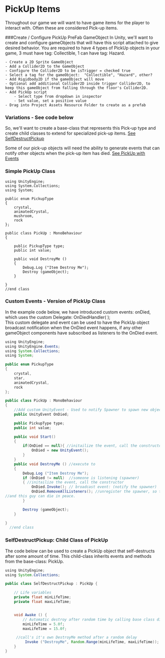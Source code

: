 # PickUp Items

Throughout our game we will want to have game items for the player to interact with.  Often these are considered Pick-up items.

###Create / Configure PickUp PreFab GameObject
In Unity, we'll want to create and configure gameObjects that will have this script attached to give desired behavior.
You are required to have 4 types of PickUp objects in your game, 3 must have tag: Collectible, 1 can have tag: Hazard.

    - Create a 2D Sprite GameObject
    - Add a Collider2D to the GameObject
    - Configure the Collider2D to be isTrigger = checked true
    - Select a tag for the gameObject:  "Collectible", "Hazard", other?
    - Add Rigidbody2D if the gameObject will move
    - Optional add additional Collider2D inside trigger Collider2D, to keep this gameObject from falling through the floor's Collider2D.
    - Add PickUp script
        - Select type from dropdown in inspector
        - Set value, set a positive value
    - Drag into Project Assets Resource Folder to create as a prefab

### Variations - See code below

So, we'll want to create a base-class that represents this Pick-up type and create child classes to extend for specialized pick-up items.  [See SelfDestructPickup](https://kdoore.gitbooks.io/cs-2335/content/pickup_items.html#selfdestructpickup-child-class-of-pickup)

Some of our pick-up objects will need the ability to generate events that can notify other objects when the pick-up item has died.  [See PickUp with Events](https://kdoore.gitbooks.io/cs-2335/content/pickup_items.html#selfdestructpickup-child-class-of-pickup)

### Simple PickUp Class

```
using UnityEngine;
using System.Collections;
using System;

public enum PickupType
{
    crystal,
    animatedCrystal,
    mushroom,
    rock
};

public class PickUp : MonoBehaviour
{

    public PickupType type;
    public int value;

    public void DestroyMe ()
    {
        Debug.Log ("Item Destroy Me");
        Destroy (gameObject);
    }

}
//end class
```

### Custom Events - Version of PickUp Class

In the example code below, we have introduced custom events: onDied, which uses the custom Delegate: OnDiedHandler\( \);  
This custom delegate and event can be used to have the PickUp object broadcast notification when the OnDied event happens, if any other gameObject components have subscribed as listeners to the OnDied event.

```java
using UnityEngine;
using UnityEngine.Events;
using System.Collections;
using System;

public enum PickupType
{
    crystal,
    star,
    animatedCrystal,
    rock
};

public class PickUp : MonoBehaviour
{
    //Add custom UnityEvent - Used to notify Spawner to spawn new object
    public UnityEvent OnDied; 

    public PickupType type;
    public int value;

    public void Start()
    {
        if(OnDied == null){ //initailize the event, call the constructor
            OnDied = new UnityEvent();
        }
    }
    public void DestroyMe () //execute to 
    {
        Debug.Log ("Item Destroy Me");
        if (OnDied != null)  //someone is listening (spawner)
        { //initailize the event, call the constructor
            OnDied.Invoke(); // broadcast event: (notify the spawner)
            OnDied.RemoveAllListeners(); //unregister the spawner, so the event-connection is removed 
//and this guy can die in peace.
        }

        Destroy (gameObject);
    }

}
  //end class
```

### SelfDestructPickup: Child Class of PickUp

The code below can be used to create a PickUp object that self-destructs after some amount of time. This child-class inherits events and methods from the base-class: PickUp.

```java
using UnityEngine;
using System.Collections;

public class SelfDestructPickup : PickUp {

    // Life variables
    private float minLifeTime;
    private float maxLifeTime;


    void Awake () {
        // Automatic destroy after random time by calling base class died method
        minLifeTime = 5.0f;
        maxLifeTime = 15.0f;

     //call's it's own DestroyMe method after a random delay
         Invoke ("DestroyMe", Random.Range(minLifeTime, maxLifeTime));  //
    }
}
```



